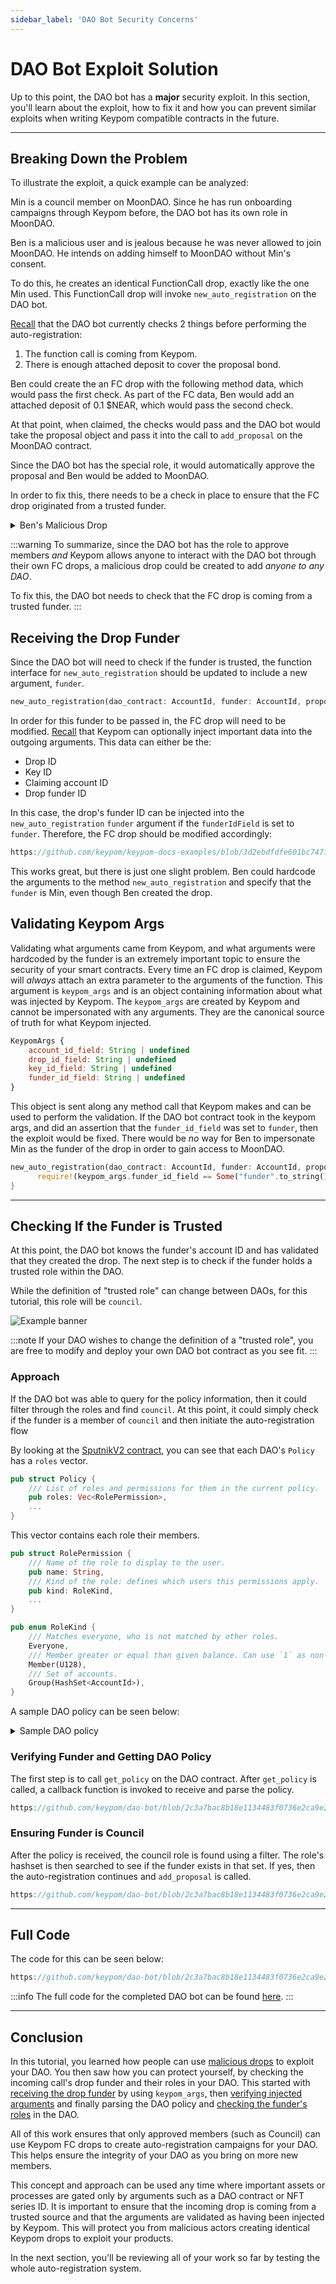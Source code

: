 ```yaml
---
sidebar_label: 'DAO Bot Security Concerns'
---
```

# DAO Bot Exploit Solution

Up to this point, the DAO bot has a **major** security exploit. In this section, you'll learn about the exploit, how to fix it and how you can prevent similar exploits when writing Keypom compatible contracts in the future.

---

## Breaking Down the Problem
To illustrate the exploit, a quick example can be analyzed: 

Min is a council member on MoonDAO. Since he has run onboarding campaigns through Keypom before, the DAO bot has its own role in MoonDAO.

Ben is a malicious user and is jealous because he was never allowed to join MoonDAO. He intends on adding himself to MoonDAO without Min's consent.

To do this, he creates an identical FunctionCall drop, exactly like the one Min used. This FunctionCall drop will invoke `new_auto_registration` on the DAO bot.

[Recall](daobot.md#adding-the-proposal) that the DAO bot currently checks 2 things before performing the auto-registration:
1. The function call is coming from Keypom.
2. There is enough attached deposit to cover the proposal bond.

Ben could create the an FC drop with the following method data, which would pass the first check. As part of the FC data, Ben would add an attached deposit of 0.1 $NEAR, which would pass the second check. 

At that point, when claimed, the checks would pass and the DAO bot would take the proposal object and pass it into the call to `add_proposal` on the MoonDAO contract.

Since the DAO bot has the special role, it would automatically approve the proposal and Ben would be added to MoonDAO.

In order to fix this, there needs to be a check in place to ensure that the FC drop originated from a trusted funder.

<details>
<summary>Ben's Malicious Drop</summary>
<p>

```js
{
    receiverId: DAO_BOT_CONTRACT,
    methodName: "new_auto_registration",
    args: JSON.stringify({
        dao_contract: MOON_DAO, // Points to MOON DAO
        proposal: {
            description: "Auto-Registering New Member",
            kind: {
                AddMemberToRole:{
                    member_id: BEN, // Ben is adding himself!
                    role: "new-onboardee-role"
                }
            }
        }
    }),
    attachedDeposit: parseNearAmount("0.1")
} 
```

</p>
</details>

:::warning
To summarize, since the DAO bot has the role to approve members *and* Keypom allows anyone to interact with the DAO bot through their own FC drops, a malicious drop could be created to add *anyone to any DAO*.

To fix this, the DAO bot needs to check that the FC drop is coming from a trusted funder.
:::

## Receiving the Drop Funder

Since the DAO bot will need to check if the funder is trusted, the function interface for `new_auto_registration` should be updated to include a new argument, `funder`.

```rs
new_auto_registration(dao_contract: AccountId, funder: AccountId, proposal: ProposalInput)
```

In order for this funder to be passed in, the FC drop will need to be modified. [Recall](drop.md#adding-proposal-and-injected-arguments) that Keypom can optionally inject important data into the outgoing arguments. This data can either be the:
- Drop ID
- Key ID
- Claiming account ID
- Drop funder ID

In this case, the drop's funder ID can be injected into the `new_auto_registration` `funder` argument if the `funderIdField` is set to `funder`. Therefore, the FC drop should be modified accordingly:

```js reference
https://github.com/keypom/keypom-docs-examples/blob/3d2ebdfdfe601bc7471a62e859682abaf9afb7cf/advanced-tutorials/dao-onboarding/createDaoDrop.js#L57-L81
```

This works great, but there is just one slight problem. Ben could hardcode the arguments to the method `new_auto_registration` and specify that the `funder` is Min, even though Ben created the drop.

## Validating Keypom Args

Validating what arguments came from Keypom, and what arguments were hardcoded by the funder is an extremely important topic to ensure the security of your smart contracts. Every time an FC drop is claimed, Keypom will *always* attach an extra parameter to the arguments of the function. This argument is `keypom_args` and is an object containing information about what was injected by Keypom. The `keypom_args` are created by Keypom and cannot be impersonated with any arguments. They are the canonical source of truth for what Keypom injected.

```js
KeypomArgs {
    account_id_field: String | undefined
    drop_id_field: String | undefined
    key_id_field: String | undefined
    funder_id_field: String | undefined
}
```

This object is sent along any method call that Keypom makes and can be used to perform the validation. If the DAO bot contract took in the keypom args, and did an assertion that the `funder_id_field` was set to `funder`, then the exploit would be fixed. There would be *no* way for Ben to impersonate Min as the funder of the drop in order to gain access to MoonDAO.

```rs
new_auto_registration(dao_contract: AccountId, funder: AccountId, proposal: ProposalInput, keypom_args: KeypomArgs) {
      require!(keypom_args.funder_id_field == Some("funder".to_string()), "BEN IS MALICIOUS! Funder is not Min!");
}
```

---


## Checking If the Funder is Trusted
At this point, the DAO bot knows the funder's account ID and has validated that they created the drop. The next step is to check if the funder holds a trusted role within the DAO.

While the definition of "trusted role" can change between DAOs, for this tutorial, this role will be `council`. 

![Example banner](./daobot-flow.svg)

:::note
If your DAO wishes to change the definition of a "trusted role", you are free to modify and deploy your own DAO bot contract as you see fit.
:::

### Approach

If the DAO bot was able to query for the policy information, then it could filter through the roles and find `council`. At this point, it could simply check if the funder is a member of `council` and then initiate the auto-registration flow

By looking at the [SputnikV2 contract](https://github.com/near-daos/sputnik-dao-contract/blob/main/sputnikdao2/src/policy.rs), you can see that each DAO's `Policy` has a `roles` vector.
```rust
pub struct Policy {
    /// List of roles and permissions for them in the current policy.
    pub roles: Vec<RolePermission>,
    ...
}
```

This vector contains each role their members.
```rust
pub struct RolePermission {
    /// Name of the role to display to the user.
    pub name: String,
    /// Kind of the role: defines which users this permissions apply.
    pub kind: RoleKind,
    ...
}

pub enum RoleKind {
    /// Matches everyone, who is not matched by other roles.
    Everyone,
    /// Member greater or equal than given balance. Can use `1` as non-zero balance.
    Member(U128),
    /// Set of accounts.
    Group(HashSet<AccountId>),
}
```

A sample DAO policy can be seen below:

<details>
<summary>Sample DAO policy</summary>
<p>

``` bash
View call: moondao.sputnikv2.testnet.get_policy()
{
  roles: [
    { name: 'all', kind: 'Everyone', permissions: [], vote_policy: {} },
    {
      name: 'council',
      kind: { Group: [ 'minqi.testnet' ] },
      permissions: [
        'add_member_to_role:VoteRemove',
        'upgrade_self:VoteRemove',
        'policy:VoteReject',
        'bounty_done:AddProposal',
        'policy:VoteRemove',
        'set_vote_token:VoteReject',
        'upgrade_remote:AddProposal',
        'remove_member_from_role:VoteApprove',
        'add_bounty:VoteRemove',
        'vote:VoteApprove',
        '*:Finalize',
        'bounty_done:VoteApprove',
        'transfer:VoteRemove',
        'add_bounty:VoteReject',
        'add_member_to_role:VoteReject',
        'set_vote_token:VoteRemove',
        'transfer:VoteApprove',
        'transfer:VoteReject',
        'config:VoteReject',
        'call:VoteReject',
        'remove_member_from_role:VoteReject',
        'policy:AddProposal',
        'bounty_done:VoteRemove',
        'set_vote_token:AddProposal',
        'upgrade_self:AddProposal',
        'set_vote_token:VoteApprove',
        'config:VoteApprove',
        'policy:VoteApprove',
        'add_bounty:VoteApprove',
        'remove_member_from_role:VoteRemove',
        'transfer:AddProposal',
        'upgrade_remote:VoteReject',
        'call:VoteApprove',
        'add_member_to_role:AddProposal',
        'call:AddProposal',
        'call:VoteRemove',
        'config:AddProposal',
        'remove_member_from_role:AddProposal',
        'upgrade_remote:VoteApprove',
        'upgrade_remote:VoteRemove',
        'upgrade_self:VoteApprove',
        'upgrade_self:VoteReject',
        'vote:VoteReject',
        'vote:VoteRemove',
        'vote:AddProposal',
        'add_member_to_role:VoteApprove',
        'config:VoteRemove',
        'add_bounty:AddProposal',
        'bounty_done:VoteReject'
      ],
      vote_policy: {
        add_member_to_role: { weight_kind: 'RoleWeight', quorum: '0', threshold: [ 1, 2 ] },
        policy: { weight_kind: 'RoleWeight', quorum: '0', threshold: [ 1, 2 ] },
        vote: { weight_kind: 'RoleWeight', quorum: '0', threshold: [ 1, 2 ] },
        set_vote_token: { weight_kind: 'RoleWeight', quorum: '0', threshold: [ 1, 2 ] },
        remove_member_from_role: { weight_kind: 'RoleWeight', quorum: '0', threshold: [ 1, 2 ] },
        transfer: { weight_kind: 'RoleWeight', quorum: '0', threshold: [ 1, 2 ] },
        add_bounty: { weight_kind: 'RoleWeight', quorum: '0', threshold: [ 1, 2 ] },
        upgrade_self: { weight_kind: 'RoleWeight', quorum: '0', threshold: [ 1, 2 ] },
        bounty_done: { weight_kind: 'RoleWeight', quorum: '0', threshold: [ 1, 2 ] },
        call: { weight_kind: 'RoleWeight', quorum: '0', threshold: [ 1, 2 ] },
        config: { weight_kind: 'RoleWeight', quorum: '0', threshold: [ 1, 2 ] },
        upgrade_remote: { weight_kind: 'RoleWeight', quorum: '0', threshold: [ 1, 2 ] }
      }
    },
    {
      name: 'Keypom DAO Bot',
      kind: { Group: [ 'keypom-dao-bot.testnet' ] },
      permissions: [
        'add_member_to_role:VoteApprove',
        'add_member_to_role:VoteRemove',
        'add_member_to_role:VoteReject',
        'add_member_to_role:AddProposal'
      ],
      vote_policy: {
        transfer: { weight_kind: 'RoleWeight', quorum: '0', threshold: [ 1, 1 ] },
        upgrade_self: { weight_kind: 'RoleWeight', quorum: '0', threshold: [ 1, 1 ] },
        remove_member_from_role: { weight_kind: 'RoleWeight', quorum: '0', threshold: [ 1, 1 ] },
        set_vote_token: { weight_kind: 'RoleWeight', quorum: '0', threshold: [ 1, 1 ] },
        bounty_done: { weight_kind: 'RoleWeight', quorum: '0', threshold: [ 1, 1 ] },
        policy: { weight_kind: 'RoleWeight', quorum: '0', threshold: [ 1, 1 ] },
        add_member_to_role: { weight_kind: 'RoleWeight', quorum: '0', threshold: [ 1, 1 ] },
        call: { weight_kind: 'RoleWeight', quorum: '0', threshold: [ 1, 1 ] },
        config: { weight_kind: 'RoleWeight', quorum: '0', threshold: [ 1, 1 ] },
        upgrade_remote: { weight_kind: 'RoleWeight', quorum: '0', threshold: [ 1, 1 ] },
        vote: { weight_kind: 'RoleWeight', quorum: '0', threshold: [ 1, 1 ] },
        add_bounty: { weight_kind: 'RoleWeight', quorum: '0', threshold: [ 1, 1 ] }
      }
    }
  ],
  default_vote_policy: { weight_kind: 'RoleWeight', quorum: '0', threshold: [ 1, 2 ] },
  proposal_bond: '100000000000000000000000',
  proposal_period: '604800000000000',
  bounty_bond: '100000000000000000000000',
  bounty_forgiveness_period: '604800000000000'
}
```

</p>
</details>

### Verifying Funder and Getting DAO Policy

The first step is to call `get_policy` on the DAO contract. After `get_policy` is called, a callback function is invoked to receive and parse the policy.

``` rust reference
https://github.com/keypom/dao-bot/blob/2c3a7bac8b18e1134483f0736e2ca9e2152f8509/src/lib.rs#L103-L119
```

### Ensuring Funder is Council
After the policy is received, the council role is found using a filter. The role's hashset is then searched to see if the funder exists in that set. If yes, then the auto-registration continues and `add_proposal` is called. 

```rust reference
https://github.com/keypom/dao-bot/blob/2c3a7bac8b18e1134483f0736e2ca9e2152f8509/src/lib.rs#L122-L164
```

---

## Full Code
The code for this can be seen below: 

```rust reference
https://github.com/keypom/dao-bot/blob/2c3a7bac8b18e1134483f0736e2ca9e2152f8509/src/lib.rs#L103-L164
```

:::info
The full code for the completed DAO bot can be found [here](https://github.com/keypom/dao-bot/blob/main/src/lib.rs).
:::

---


## Conclusion

In this tutorial, you learned how people can use [malicious drops](#breaking-down-the-problem) to exploit your DAO. You then saw how you can protect yourself, by checking the incoming call's drop funder and their roles in your DAO. This started with [receiving the drop funder](#receiving-the-drop-funder) by using `keypom_args`, then [verifying injected arguments](#checking-the-drop-funder) and finally parsing the DAO policy and [checking the funder's roles](#ensuring-funder-is-council) in the DAO. 

All of this work ensures that only approved members (such as Council) can use Keypom FC drops to create auto-registration campaigns for your DAO. This helps ensure the integrity of your DAO as you bring on more new members. 

This concept and approach can be used any time where important assets or processes are gated only by arguments such as a DAO contract or NFT series ID. It is important to ensure that the incoming drop is coming from a trusted source and that the arguments are validated as having been injected by Keypom. This will protect you from malicious actors creating identical Keypom drops to exploit your products. 

In the next section, you'll be reviewing all of your work so far by testing the whole auto-registration system.